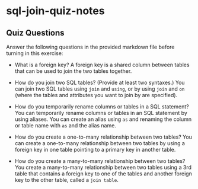 # sql-join-quiz-notes

## Quiz Questions

Answer the following questions in the provided markdown file before turning in this exercise:

- What is a foreign key?
  A foreign key is a shared column between tables that can be used to join the two tables together.

- How do you join two SQL tables? (Provide at least two syntaxes.)
  You can join two SQL tables using `join` and `using`, or by using `join` and `on` (where the tables and attributes you want to join by are specified).

- How do you temporarily rename columns or tables in a SQL statement?
  You can temporarily rename columns or tables in an SQL statement by using aliases. You can create an alias using `as` and renaming the column or table name with `as` and the alias name.

- How do you create a one-to-many relationship between two tables?
  You can create a one-to-many relationship between two tables by using a foreign key in one table pointing to a primary key in another table.

- How do you create a many-to-many relationship between two tables?
  You create a many-to-many relationship between two tables using a 3rd table that contains a foreign key to one of the tables and another foreign key to the other table, called a `join table`.
